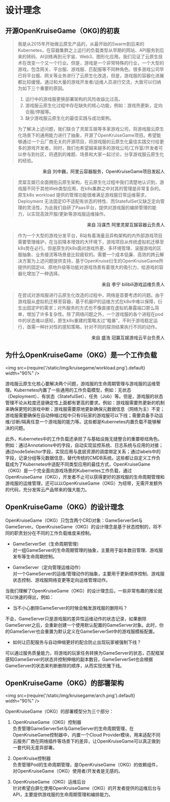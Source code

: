 # 设计理念
## 开源OpenKruiseGame（OKG)的初衷

>我是从2015年开始做云原生产品的，从最开始的Swarm到后来的Kubernetes，在容器集群之上运行的负载类型从早期的网站、API服务到后来的转码、AI训练再到元宇宙、Web3、图形化应用。我们见证了云原生技术在改变一个又一个行业。但是，游戏是一个非常特殊的行业，一个大型的游戏，包含网关、平台服、游戏服、匹配服等不同种角色。很多游戏公司早已将平台服、网关等业务进行了云原生化改造，但是，游戏服的容器化进展都比较缓慢。通过和大量的游戏开发者/运维人员进行交流，大致可以归纳为如下三个重要的原因。
>
>1. 运行中的游戏服更换部署架构的风险收益比过高。
>2. 游戏服云原生化过程中存在缺失的核心功能，例如：游戏热更新，定向合服/停服等。
>3. 缺少游戏服云原生化的最佳实践与成功案例。
>
>为了解决上述问题，我们联合了灵犀互娱等多家游戏公司，将游戏服云原生化场景下的通用能力进行了抽象，开源了OpenKruiseGame项目。希望能够通过一个云厂商无关的开源项目，将游戏服的云原生化最佳实践交付给更多的游戏开发者。同时，我们也希望越来越多的游戏公司/工作室/开发者可以参与到社区，将遇到的难题、场景和大家一起讨论，分享游戏服云原生化的经验。

<p align="right">来自  刘中巍，阿里云容器服务，OpenKruiseGame项目发起人</p>     

>灵犀互娱已全面拥抱云原生架构，在云原生化过程中我们清楚地认识到，游戏服不同于其他Web类型应用，在k8s集群之中对其的管理是非常复杂的。原生k8s workload 提供的管理功能很难满足游戏服日常运维需求，Deployment 无法固定ID不适配有状态的特性、而StatefulSet又缺乏定向管理的灵活性，为此我们自研了Paas平台，提供对游戏服的编排管理的能力，以实现高效开服/更新等游戏服运维操作。

<p align="right">  来自 冯谋杰 阿里灵犀互娱容器云负责人</p>

>作为一个大型的游戏分发平台，B站有着海量且异构架构的内外部游戏项目需要管理维护，在当前降本增效的大环境下，游戏项目从传统虚拟机迁移至k8s势在必行。但是原生的k8s面对游戏热更、多环境管理、滚服游戏的区服抽象、业务接流等场景是比较疲软的。需要一个成本低廉、高效的跨云解决方案为上述问题提供支持，基于OpenKruise衍生的OpenKruiseGame所提供的固定id、原地升级等功能对游戏场景有着很大的吸引力，给游戏的容器化增加了一种选择。

<p align="right">	来自 李宁 bilibili游戏运维负责人</p>


>在尝试对游戏服进行云原生化改造的过程中，网络是首要考虑的问题。由于游戏服从虚拟机迁移至容器，基于机器IP的运维方式在k8s中难以保障，衍生出固定IP的需求；对外服务的方式也不像直接在虚拟机暴露端口那么简单，增加了许多复杂性。除了网络问题之外，一个游戏服的各个进程在pod中的状态难以感知，原生k8s重建的策略太过“粗暴”，不利于游戏稳定运行，亟需一种针对性的感知策略，针对不同的探测结果执行不同的动作。

<p align="right">	来自 盛浩 冠赢互娱游戏云平台负责人</p>

## 为什么OpenKruiseGame（OKG）是一个工作负载

<img src={require('/static/img/kruisegame/workload.png').default} width="90%" />

游戏服云原生化核心要解决两个问题，游戏服的生命周期管理与游戏服的运维管理。Kubernetes内置了一些通用的工作负载模型，例如：无状态（Deployment）、有状态（StatefulSet）、任务（Job）等。但是，游戏服的状态管理不论从粒度还是确定性上面都有更高的要求。例如：游戏服需要热更新的机制来确保更短的游戏中断；游戏服需要原地更新确保元数据信息（网络为主）不变；游戏服需要确保在自动伸缩过程中只有0玩家的游戏服可以下线；需要具备手动运维/诊断/隔离任意一个游戏服的能力等。这些都是Kubernetes内置负载不能够解决的问题。

此外，Kubernetes中的工作负载还承担了与基础设施无缝整合的重要枢纽角色。例如：通过Annotations中的字段，自动实现监控系统、日志系统与应用的对接；通过nodeSelector字段，实现应用与底层资源的调度绑定关系；通过labels中的字段，记录分组等元数据信息，替代传统的CMDB系统。这些都让自定义工作负载成为了Kubernetes中适配不同类型应用的最佳方式，OpenKruiseGame（OKG）是一个完全面向游戏场景的Kubernetes工作负载，通过OpenKruiseGame（OKG），开发者不止可以获得更好的游戏服的生命周期管理和游戏服的运维管理，还可以以OpenKruiseGame（OKG）为纽带，无需开发额外的代码，充分发挥云产品带来的强大能力。

## OpenKruiseGame（OKG）的设计理念

OpenKruiseGame（OKG）只包含两个CRD对象：GameServerSet与GameServer。OpenKruiseGame（OKG）的设计理念是基于状态控制的，将不同的职责划分在不同的工作负载维度来控制。

* GameServerSet（生命周期管理）     
  对一组GameServer的生命周期管理的抽象，主要用于副本数目管理、游戏服发布等生命周期控制。

* GameServer（定向管理运维动作）     
  对一个GameServer的运维/管理动作的抽象，主要用于更新顺序控制、游戏服状态控制、游戏服网络变更等定向运维管理动作。

当我们理解了OpenKruiseGame（OKG）的设计理念后，一些非常有趣的推论就可以快速的得出，例如：

* 当不小心删除GameServer的时候会触发游戏服的删除吗？

不会，GameServer只是游戏服的差异性运维动作的状态记录，如果删除GameServer之后，会重新创建一个使用默认配置的GameServer对象。此时，你的GameServer也会重置为默认定义在GameServerSet中的游戏服模板配置。

* 如何让匹配服务与自动伸缩更好的配合防止出现玩家被强制下线？

可以通过服务质量能力，将游戏的玩家任务转换为GameServer的状态，匹配框架感知GameServer的状态并控制伸缩的副本数目，GameServerSet也会根据GameServer的状态来判断删除的顺序，从而实现优雅下线。

## OpenKruiseGame（OKG）的部署架构

<img src={require('/static/img/kruisegame/arch.png').default} width="90%" />

OpenKruiseGame（OKG）的部署模型分为三个部分：

1. OpenKruiseGame（OKG）控制器     
   负责管理GameServerSet与GameServer的生命周期管理，在OpenKruiseGame控制器中，内置一个Cloud Provider模块，用来适配不同云服务厂商在网络插件等场景下的差异，让OpenKruiseGame可以真正做到一套代码无差异部署。

2. OpenKruise控制器     
   负责管理Pod的生命周期管理，是OpenKruiseGame（OKG）的依赖组件，对OpenKruiseGame（OKG）使用者/开发者是无感的。

3. OpenKruiseGame（OKG）运维后台     
   针对希望白屏化使用OpenKruiseGame（OKG）的开发者提供的运维后台与API，主要提供游戏服的生命周期管理和编排能力。
